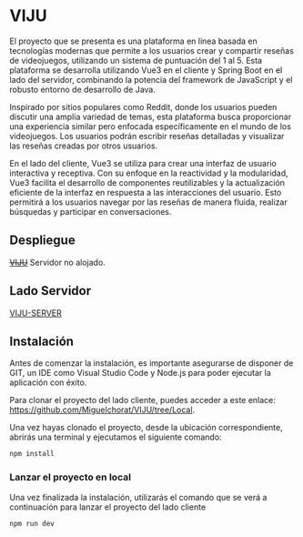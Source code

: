 # VIJU

El proyecto que se presenta es una plataforma en línea basada en tecnologías modernas que permite a los usuarios crear y compartir reseñas de videojuegos, utilizando un sistema de puntuación del 1 al 5. Esta plataforma se desarrolla utilizando Vue3 en el cliente y Spring Boot en el lado del servidor, combinando la potencia del framework de JavaScript y el robusto entorno de desarrollo de Java.

Inspirado por sitios populares como Reddit, donde los usuarios pueden discutir una amplia variedad de temas, esta plataforma busca proporcionar una experiencia similar pero enfocada específicamente en el mundo de los videojuegos. Los usuarios podrán escribir reseñas detalladas y visualizar las reseñas creadas por otros usuarios.

En el lado del cliente, Vue3 se utiliza para crear una interfaz de usuario interactiva y receptiva. Con su enfoque en la reactividad y la modularidad, Vue3 facilita el desarrollo de componentes reutilizables y la actualización eficiente de la interfaz en respuesta a las interacciones del usuario. Esto permitirá a los usuarios navegar por las reseñas de manera fluida, realizar búsquedas y participar en conversaciones.

## Despliegue

~~[VIJU](https://miguelchorat.github.io/VIJU/)~~ Servidor no alojado.

## Lado Servidor

[VIJU-SERVER](https://github.com/Miguelchorat/VIJU-server)

## Instalación
Antes de comenzar la instalación, es importante asegurarse de disponer de GIT, un IDE como Visual Studio Code y Node.js para poder ejecutar la aplicación con éxito.

Para clonar el proyecto del lado cliente, puedes acceder a este enlace: 
https://github.com/Miguelchorat/VIJU/tree/Local. 

Una vez hayas clonado el proyecto, desde la ubicación correspondiente, abrirás una terminal y ejecutamos el siguiente comando:

```sh
npm install
```

### Lanzar el proyecto en local

Una vez finalizada la instalación, utilizarás el comando que se verá a continuación  para lanzar el proyecto del lado cliente

```sh
npm run dev
```
